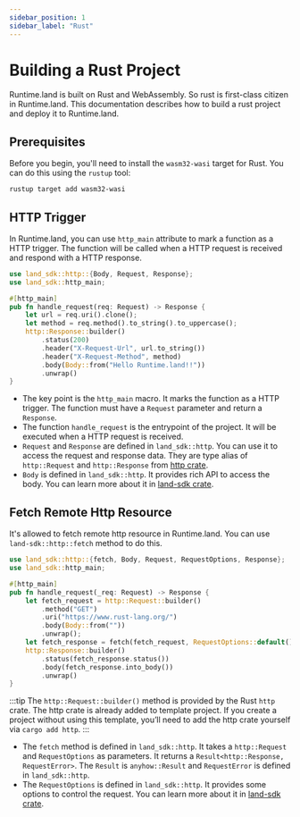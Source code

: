 ```yaml
---
sidebar_position: 1
sidebar_label: "Rust"
---
```


# Building a Rust Project

Runtime.land is built on Rust and WebAssembly. So rust is first-class citizen in Runtime.land. This documentation describes how to build a rust project and deploy it to Runtime.land.

## Prerequisites

Before you begin, you'll need to install the `wasm32-wasi` target for Rust. You can do this using the `rustup` tool:

```bash
rustup target add wasm32-wasi
```

## HTTP Trigger

In Runtime.land, you can use `http_main` attribute to mark a function as a HTTP trigger. The function will be called when a HTTP request is received and respond with a HTTP response.

```rust title=src/lib.rs
use land_sdk::http::{Body, Request, Response};
use land_sdk::http_main;

#[http_main]
pub fn handle_request(req: Request) -> Response {
    let url = req.uri().clone();
    let method = req.method().to_string().to_uppercase();
    http::Response::builder()
        .status(200)
        .header("X-Request-Url", url.to_string())
        .header("X-Request-Method", method)
        .body(Body::from("Hello Runtime.land!!"))
        .unwrap()
}
```

- The key point is the `http_main` macro. It marks the function as a HTTP trigger. The function must have a `Request` parameter and return a `Response`.
- The function `handle_request` is the entrypoint of the project. It will be executed when a HTTP request is received.
- `Request` and `Response` are defined in `land_sdk::http`. You can use it to access the request and response data. They are type alias of `http::Request` and `http::Response` from [http crate](https://crates.io/crates/http).
- `Body` is defined in `land_sdk::http`. It provides rich API to access the body. You can learn more about it in [land-sdk crate](https://docs.rs/crate/land-sdk/).

## Fetch Remote Http Resource

It's allowed to fetch remote http resource in Runtime.land. You can use `land-sdk::http::fetch` method to do this.

```rust title=src/lib.rs
use land_sdk::http::{fetch, Body, Request, RequestOptions, Response};
use land_sdk::http_main;

#[http_main]
pub fn handle_request(_req: Request) -> Response {
    let fetch_request = http::Request::builder()
        .method("GET")
        .uri("https://www.rust-lang.org/")
        .body(Body::from(""))
        .unwrap();
    let fetch_response = fetch(fetch_request, RequestOptions::default()).unwrap();
    http::Response::builder()
        .status(fetch_response.status())
        .body(fetch_response.into_body())
        .unwrap()
}
```

:::tip
The `http::Request::builder()` method is provided by the Rust `http` crate. The http crate is already added to template project. If you create a project without using this template, you’ll need to add the http crate yourself via `cargo add http`.
:::

- The `fetch` method is defined in `land_sdk::http`. It takes a `http::Request` and `RequestOptions` as parameters. It returns a `Result<http::Response, RequestError>`. The `Result` is `anyhow::Result` and `RequestError` is defined in `land_sdk::http`.
- The `RequestOptions` is defined in `land_sdk::http`. It provides some options to control the request. You can learn more about it in [land-sdk crate](https://docs.rs/crate/land-sdk/).
